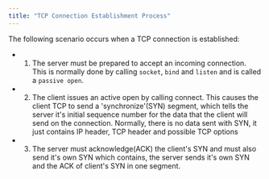 ```yaml
---
title: "TCP Connection Establishment Process"
---
```


The following scenario occurs when a TCP connection is established:
  - 1. The server must be prepared to accept an incoming connection. This is normally done by calling `socket`, `bind` and `listen` and is called a `passive open`.
  - 2. The client issues an active open by calling connect. This causes the client TCP to send a 'synchronize'(SYN) segment, which tells the server it's initial sequence number for the data that the client will send on the connection. Normally, there is no data sent with SYN, it just contains IP header, TCP header and possible TCP options
  - 3. The server must acknowledge(ACK) the client's SYN and must also send it's own SYN which contains, the server sends it's own SYN and the ACK of client's SYN in one segment.